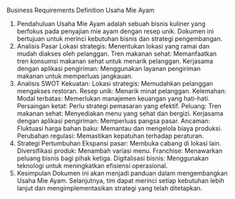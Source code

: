 Business Requirements Definition Usaha Mie Ayam


1. Pendahuluan
Usaha Mie Ayam adalah sebuah bisnis kuliner yang berfokus pada penyajian mie ayam dengan resep unik. Dokumen ini bertujuan untuk merinci kebutuhan bisnis dan strategi pengembangan.
2. Analisis Pasar
Lokasi strategis: Menentukan lokasi yang ramai dan mudah diakses oleh pelanggan.
Tren makanan sehat: Memanfaatkan tren konsumsi makanan sehat untuk menarik pelanggan.
Kerjasama dengan aplikasi pengiriman: Menggunakan layanan pengiriman makanan untuk memperluas jangkauan.
3. Analisis SWOT
Kekuatan:
Lokasi strategis: Memudahkan pelanggan mengakses restoran.
Resep unik: Menarik minat pelanggan.
Kelemahan:
Modal terbatas: Memerlukan manajemen keuangan yang hati-hati.
Persaingan ketat: Perlu strategi pemasaran yang efektif.
Peluang:
Tren makanan sehat: Menyediakan menu yang sehat dan bergizi.
Kerjasama dengan aplikasi pengiriman: Memperluas pangsa pasar.
Ancaman:
Fluktuasi harga bahan baku: Memantau dan mengelola biaya produksi.
Perubahan regulasi: Memastikan kepatuhan terhadap peraturan.
4. Strategi Pertumbuhan
Ekspansi pasar: Membuka cabang di lokasi lain.
Diversifikasi produk: Menambah variasi menu.
Franchise: Menawarkan peluang bisnis bagi pihak ketiga.
Digitalisasi bisnis: Menggunakan teknologi untuk meningkatkan efisiensi operasional.
5. Kesimpulan
Dokumen ini akan menjadi panduan dalam mengembangkan Usaha Mie Ayam. Selanjutnya, tim dapat merinci setiap kebutuhan lebih lanjut dan mengimplementasikan strategi yang telah ditetapkan.